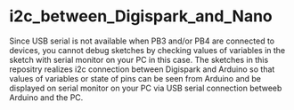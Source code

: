 # i2c_between_Digispark_and_Nano

Since USB serial is not available when PB3 and/or PB4 are connected to devices,
you cannot debug sketches by checking values of variables in the sketch with serial monitor
on your PC in this case.
The sketches in this repositry realizes i2c connection between Digispark and Arduino
so that values of variables or state of pins can be seen from Arduino and be displayed on serial monitor
on your PC via USB serial connection betweeb Arduino and the PC.
